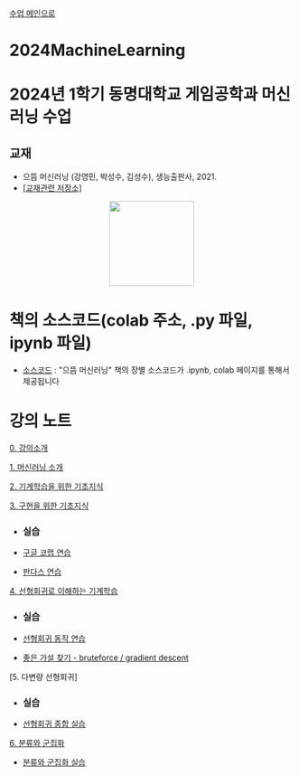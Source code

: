 [수업 메인으로](https://github.com/dknife/dknife.github.io/wiki/Lecture_Homepage)

# 2024MachineLearning

# 2024년 1학기 동명대학교 게임공학과 머신러닝 수업

## 교재 

 * 으뜸 머신러닝 (강영민, 박성수, 김성수), 생능출판사, 2021.
 * [[교재관련 저장소]](http://github.com/dknife/ML)
<p align="center">
  <img src="https://github.com/dknife/ML/raw/main/image/PrimeML_cover.png" width=150px>
</p>

# 책의 소스코드(colab 주소, .py 파일, ipynb 파일)
* [소스코드](https://github.com/dknife/ML/tree/main/Source/README.md)
: "으뜸 머신러닝" 책의 장별 소스코드가 .ipynb, colab 페이지를 통해서 제공됩니다


# 강의 노트

[0. 강의소개](https://github.com/dknife/2023ML/raw/main/LectureNotes/00_%EC%9C%BC%EB%9C%B8%20%EB%A8%B8%EC%8B%A0%EB%9F%AC%EB%8B%9D_%EA%B0%95%EC%9D%98%EC%9E%90%EC%95%88%EB%82%B4%EC%84%9C.pdf)

[1. 머신러닝 소개](https://github.com/dknife/2024MachineLearning/raw/main/LectureNotes/01%EC%9E%A5_%EB%A8%B8%EC%8B%A0%EB%9F%AC%EB%8B%9D%EC%9D%B4%EB%9E%80.pdf)

[2. 기계학습을 위한 기초지식](https://github.com/dknife/2024MachineLearning/raw/main/LectureNotes/02%EC%9E%A5_%EB%A8%B8%EC%8B%A0%EB%9F%AC%EB%8B%9D%EC%9D%84%20%EC%9C%84%ED%95%9C%20%EA%B8%B0%EC%B4%88%EC%A7%80%EC%8B%9D.pdf)

[3. 구현을 위한 기초지식](https://github.com/dknife/2024MachineLearning/raw/main/LectureNotes/03%EC%9E%A5_%EA%B5%AC%ED%98%84%EC%9D%84%EC%9C%84%ED%95%9C%20%EB%8F%84%EA%B5%AC.pdf)

* ### 실습

* [구글 코랩 연습](https://colab.research.google.com/drive/1I_4N0oOMNUjWa9pL48iCX5ypcgBy1xGm#scrollTo=aS83clRuGPss)

* [판다스 연습](https://colab.research.google.com/drive/1iRBXjqZJxPVKLBnvQVY4nSN_bQP64RDD)

[4. 선형회귀로 이해하는 기계학습](https://github.com/dknife/2024MachineLearning/raw/main/LectureNotes/04%EC%9E%A5_%EC%84%A0%ED%98%95%20%ED%9A%8C%EA%B7%80%EB%A1%9C%20%EC%9D%B4%ED%95%B4%ED%95%98%EB%8A%94%20%EC%A7%80%EB%8F%84%ED%95%99%EC%8A%B5.pdf)

* ### 실습
  
* [선형회귀 동작 연습](https://colab.research.google.com/drive/1f_ghSH6cAQRQ9mQW9kGuE1A2Vw3QbDXZ?usp=sharing)

* [좋은 가설 찾기 - bruteforce / gradient descent](https://colab.research.google.com/drive/15bq6284FBBWlsEYydnBKX1Urg84KkTZO#scrollTo=vZ1ko7T6Hfoo)

[5. 다변량 선형회귀]

* ### 실습
  
* [선형회귀 종합 실습](https://colab.research.google.com/drive/1Wy5TNdXTph2k88fXd9EvIWO1e8RYgvI4?usp=sharing)

[6. 분류와 군집화](https://github.com/dknife/2024MachineLearning/raw/main/LectureNotes/05%EC%9E%A5_%EB%B6%84%EB%A5%98%EC%99%80%20%EA%B5%B0%EC%A7%91%ED%99%94%EB%A1%9C%20%EC%9D%B4%ED%95%B4%ED%95%98%EB%8A%94%20%EC%A7%80%EB%8F%84%20%ED%95%99%EC%8A%B5%EA%B3%BC%20%EB%B9%84%EC%A7%80%EB%8F%84%20%ED%95%99%EC%8A%B5.pdf)

* [분류와 군집화 실습](https://colab.research.google.com/drive/1eCoM731zKzv5Oh6K4sBp_bP4jQHxMKhm?usp=sharing)

